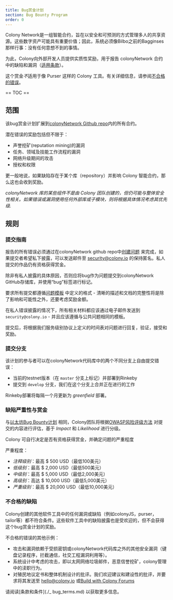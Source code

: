 ```yaml
---
title: Bug赏金计划
section: Bug Bounty Program
order: 0
---
```


Colony Network是一组智能合约，旨在以安全和可预测的方式管理多人的共享资源。这些数字资产可能具有重要价值；因此，系统必须像Bilbo之前的Bagginses那样行事：没有任何意想不到的事情。

为此，Colony向外部开发人员提供实质性奖励，用于报告 colonyNetwork 合约中的缺陷和漏洞（[适用条款](https://docs.colony.io/colonynetwork/bug-bounty-program-terms-and-conditions)）。

这个赏金*不*适用于像 Purser 这样的 Colony 工具。有关详细信息，请参阅[不合格的错误](https://docs.colony.io/colonynetwork/bug-bounty-program-overview/#ineligible-bugs)。


== TOC ==


## 范围

该bug赏金计划扩展到[colonyNetwork Github repo](https://github.com/JoinColony/colonyNetwork)内的所有合约。

潜在错误的奖励包括但不限于：
* 声誉挖矿(reputation mining)的漏洞
* 任务、领域及技能工作流程的漏洞
* 网络升级期间的攻击
* 授权和权限

更一般地说，如果缺陷存在于某个库（repository）并影响 Colony 智能合约，那么这也会收到奖励。

_colonyNetwork 库的某些组件不是由 Colony 团队创建的，但仍可能与整体安全性相关。如果错误或漏洞使用任何外部库或子模块，则将根据具体情况考虑其优先级._

## 规则

### 提交指南

报告的所有错误必须通过在colonyNetwork github repo中[创建问题](https://github.com/JoinColony/colonyNetwork/issues/new) 来完成，如果提交者希望私下披露，可以发送邮件至 security@colony.io 的保持匿名。私人提交的作品仍有资格获得赏金。

除非有私人披露的具体原因，否则应将bug作为问题提交到colonyNetwork GitHub存储库，并使用“bug”标签进行标记。

要求所有提交都遵循[问题模板](https://github.com/JoinColony/colonyNetwork/blob/develop/docs/ISSUE_TEMPLATE.md) 中定义的格式 - 清晰的描述和文档的完整性将是除了影响和可能性之外，还要考虑奖励金额。

在私人错误披露的情况下，所有相关材料都应该通过电子邮件发送到 `security@colony.io`  - 并且应该遵循与公共问题相同的模板。

提交后，将根据我们服务级别协议上定义的时间表对问题进行回复，验证，接受和奖励。


### 提交分支

该计划的参与者可以在colonyNetwork代码库中的两个不同分支上自由提交错误：
* 当前的testnet版本（在 `master` 分支上标记）并部署到Rinkeby
* 提交到 `develop` 分支，我们在这个分支上合并正在进行的工作

Rinkeby部署将每隔一个月更新为 _greenfield_ 部署。

### 缺陷严重性与赏金

与[以太坊Bug Bounty计划](https://bounty.ethereum.org/) 相同，Colony团队将根据[OWASP风险评级方法](https://www.owasp.org/index.php/OWASP_Risk_Rating_Methodology) 对提交的内容进行评估，基于 _Impact_ 和 _Likelihood_ 进行分级。

Colony 可自行决定是否有资格获得赏金，并确定问题的严重程度

严重程度：

* *注释级别*：最高 $ 500 USD（最低100美元）
* *低级别*：最高 $ 2,000 USD（最低500美元）
* *中级别*：最高 $ 5,000 USD（最低2,000美元）
* *高级别*：高达 $ 10,000 USD（最低5,000美元）
* *严重级别*：最高 $ 20,000 USD（最低10,000美元）

### 不合格的缺陷

Colony创建的其他软件工具中的任何漏洞或缺陷（例如colonyJS，purser，tailor等）都不符合条件。这些软件工具中的缺陷披露也是受欢迎的，但不会获得这个bug赏金计划的奖励。

不合格的错误的其他示例：
* 攻击和漏洞依赖于受损密钥或colonyNetwork代码库之外的其他安全漏洞（键盘记录程序，拦截通信，社交工程漏洞利用等）。
* 系统设计中考虑的攻击，即以太网网络垃圾邮件，恶意信誉挖矿，colony管理中的渎职行为。
* 对殖民地议定书和整体机制设计的批评。我们欢迎建议和建设性的批评，并要求将其发送至 hello@colony.io 或[Build with Colony Forums](https://build.colony.io/)

请阅读[条款和条件](./_ bug_terms.md) 以获取更多信息。
